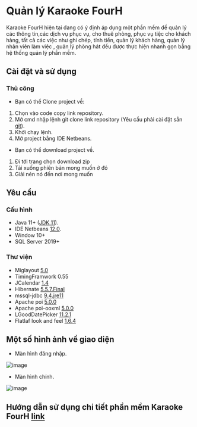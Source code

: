 # Quản lý Karaoke FourH
Karaoke FourH hiện tại đang có ý định áp dụng một phần mềm để quản lý các thông tin,các dịch vụ phục vụ, cho thuê phòng, phục vụ tiệc cho khách hàng, tất cả các việc như ghi chép, tính tiền, quản lý khách hàng, quản lý nhân viên làm việc , quản lý phòng hát đều được thực hiện nhanh gọn bằng hệ thống quản lý phần mềm.
## Cài đặt và sử dụng
### Thủ công
- Bạn có thể Clone project về:
1. Chọn vào code copy link repository.
2. Mở cmd nhập lệnh git clone link repository (Yêu cầu phải cài đặt sẵn [git](https://git-scm.com/)).
3. Khởi chạy lệnh.
4. Mở project bằng IDE Netbeans.
- Bạn có thể download project về.
1. Đi tới trang chọn download zip
2. Tải xuống phiên bản mong muốn ở đó
3. Giải nén nó đến nơi mong muốn
## Yêu cầu
### Cấu hình
- Java 11+ ([JDK 11](https://www.oracle.com/java/technologies/javase/jdk11-archive-downloads.html)).
- IDE Netbeans [12.0](https://netbeans.apache.org/download/nb120/nb120.html).
- Window 10+
- SQL Server 2019+
### Thư viện
- Miglayout [5.0](https://search.maven.org/artifact/com.miglayout/miglayout-swing)
- TimingFramwork 0.55
- JCalendar [1.4](https://search.maven.org/artifact/com.toedter/jcalendar)
- Hibernate [5.5.7.Final](https://mvnrepository.com/artifact/org.hibernate/hibernate-core)
- mssql-jdbc [9.4.jre11](https://mvnrepository.com/artifact/com.microsoft.sqlserver/mssql-jdbc/9.4.0.jre11)
- Apache poi [5.0.0](https://mvnrepository.com/artifact/org.apache.poi/poi/5.0.0)
- Apache poi-ooxml [5.0.0](https://mvnrepository.com/artifact/org.apache.poi/poi-ooxml/5.0.0)
- LGoodDatePicker [11.2.1](https://mvnrepository.com/artifact/com.github.lgooddatepicker/LGoodDatePicker/11.2.1)
- Flatlaf look and feel [1.6.4](https://search.maven.org/artifact/com.formdev/flatlaf/1.6.4/jar)
## Một số hình ảnh về giao diện
- Màn hình đăng nhập.

![image](https://user-images.githubusercontent.com/76101060/146707658-a399832f-4f09-4866-ad26-5c09e43fad6d.png)
- Màn hình chính.

![image](https://user-images.githubusercontent.com/76101060/146707474-56131ca5-d215-43c1-b239-e50a06538a24.png)

## Hướng dẫn sử dụng chi tiết phần mềm Karaoke FourH [link](https://nguyenhung-hub.github.io/user-manual-karaokeFourH/)

